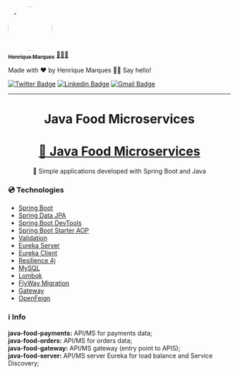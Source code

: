 <a href="https://www.linkedin.com/in/henri-marques/">
 <img style="border-radius: 50%;" src="https://avatars.githubusercontent.com/u/37425086?v=4" width="100px;" alt=""/>
 <br />
 <sub><b>Henrique Marques</b></sub></a> <a href="https://www.linkedin.com/in/henri-marques/" title="Linkedin">🧑🏻‍💻
 </a>


Made with ❤️ by Henrique Marques 👋🏽 Say hello!

[![Twitter Badge](https://img.shields.io/badge/-@Henrimarques18-1ca0f1?style=flat-square&labelColor=1ca0f1&logo=twitter&logoColor=white&link=https://twitter.com/Henrimarques18)](https://twitter.com/Henrimarques18) [![Linkedin Badge](https://img.shields.io/badge/-Henrique_Marques-blue?style=flat-square&logo=Linkedin&logoColor=white&link=https://www.linkedin.com/in/henri-marques/)](https://www.linkedin.com/in/henri-marques/) 
[![Gmail Badge](https://img.shields.io/badge/-henmarques-c14438?style=flat-square&logo=Gmail&logoColor=white&link=mailto:henmarques2009@gmail.com)](mailto:henmarques2009@gmail.com)

---
<h1 align="center">Java Food Microservices</h1>

<h1 align="center">
    <a href="https://spring.io/projects/spring-boot">🔗 Java Food Microservices</a>
</h1>
<p align="center">🚀 Simple applications developed with Spring Boot and Java</p>

### 💿 Technologies

- [Spring Boot](https://spring.io/projects/spring-boot)
- [Spring Data JPA](https://spring.io/projects/spring-data-jpa)
- [Spring Boot DevTools](https://docs.spring.io/spring-boot/docs/1.5.16.RELEASE/reference/html/using-boot-devtools.html)
- [Spring Boot Starter AOP](https://www.baeldung.com/spring-aop)
- [Validation](https://www.baeldung.com/spring-boot-bean-validation)
- [Eureka Server](https://spring.io/guides/gs/service-registration-and-discovery/)
- [Eureka Client](https://spring.io/guides/gs/service-registration-and-discovery/)
- [Resilience 4j](https://resilience4j.readme.io/docs)
- [MySQL](https://www.mysql.com/)
- [Lombok](https://www.baeldung.com/intro-to-project-lombok)
- [FlyWay Migration](https://flywaydb.org/)
- [Gateway](https://spring.io/projects/spring-cloud-gateway)
- [OpenFeign](https://spring.io/projects/spring-cloud-openfeign)

### ℹ️  Info

<b>java-food-payments:</b> API/MS for payments data;<br/>
<b>java-food-orders:</b> API/MS for orders data;<br/>
<b>java-food-gateway:</b> API/MS gateway (entry point to APIS);<br/>
<b>java-food-server:</b> API/MS server Eureka for load balance and Service Discovery;<br/>